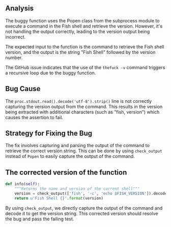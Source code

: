 ## Analysis
The buggy function uses the Popen class from the subprocess module to execute a command in the Fish shell and retrieve the version. However, it's not handling the output correctly, leading to the version output being incorrect.

The expected input to the function is the command to retrieve the Fish shell version, and the output is the string "Fish Shell" followed by the version number.

The GitHub issue indicates that the use of the `thefuck -v` command triggers a recursive loop due to the buggy function.

## Bug Cause
The `proc.stdout.read().decode('utf-8').strip()` line is not correctly capturing the version output from the command. This results in the version being extracted with additional characters (such as "fish, version") which causes the assertion to fail.

## Strategy for Fixing the Bug
The fix involves capturing and parsing the output of the command to retrieve the correct version string. This can be done by using `check_output` instead of `Popen` to easily capture the output of the command.

## The corrected version of the function
```python
def info(self):
    """Returns the name and version of the current shell"""
    version = check_output(['fish', '-c', 'echo $FISH_VERSION']).decode('utf-8').strip()
    return u'Fish Shell {}'.format(version)
```
By using `check_output`, we directly capture the output of the command and decode it to get the version string. This corrected version should resolve the bug and pass the failing test.